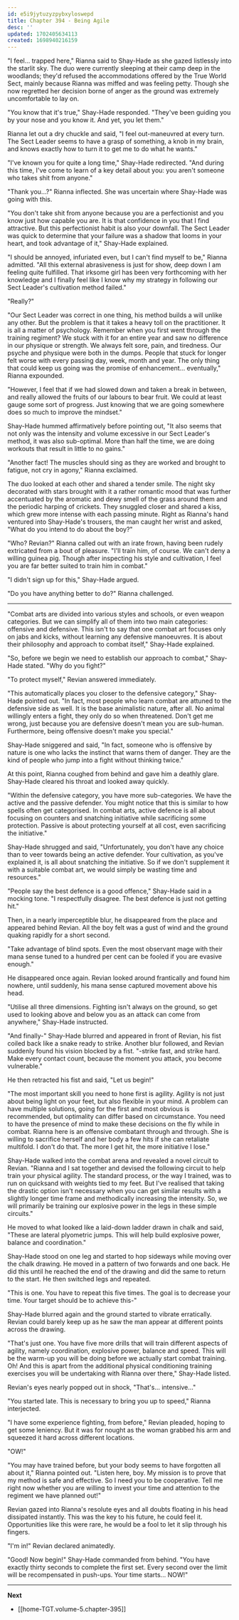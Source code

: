 ```yaml
---
id: e5i9jytuzyzpybxyloswepd
title: Chapter 394 - Being Agile
desc: ''
updated: 1702405634113
created: 1698940216159
---
```


"I feel... trapped here," Rianna said to Shay-Hade as she gazed listlessly into the starlit sky. The duo were currently sleeping at their camp deep in the woodlands; they'd refused the accommodations offered by the True World Sect, mainly because Rianna was miffed and was feeling petty. Though she now regretted her decision borne of anger as the ground was extremely uncomfortable to lay on.

"You know that it's true," Shay-Hade responded. "They've been guiding you by your nose and you know it. And yet, you let them."

Rianna let out a dry chuckle and said, "I feel out-maneuvred at every turn. The Sect Leader seems to have a grasp of something, a knob in my brain, and knows exactly how to turn it to get me to do what he wants."

"I've known you for quite a long time," Shay-Hade redirected. "And during this time, I've come to learn of a key detail about you: you aren't someone who takes shit from anyone."

"Thank you...?" Rianna inflected. She was uncertain where Shay-Hade was going with this.

"You don't take shit from anyone because you are a perfectionist and you know just how capable you are. It is that confidence in you that I find attractive. But this perfectionist habit is also your downfall. The Sect Leader was quick to determine that your failure was a shadow that looms in your heart, and took advantage of it," Shay-Hade explained.

"I should be annoyed, infuriated even, but I can't find myself to be," Rianna admitted. "All this external abrasiveness is just for show, deep down I am feeling quite fulfilled. That irksome girl has been very forthcoming with her knowledge and I finally feel like I know why my strategy in following our Sect Leader's cultivation method failed."

"Really?"

"Our Sect Leader was correct in one thing, his method builds a will unlike any other. But the problem is that it takes a heavy toll on the practitioner. It is all a matter of psychology. Remember when you first went through the training regiment? We stuck with it for an entire year and saw no difference in our physique or strength. We always felt sore, pain, and tiredness. Our psyche and physique were both in the dumps. People that stuck for longer felt worse with every passing day, week, month and year. The only thing that could keep us going was the promise of enhancement... eventually," Rianna expounded.

"However, I feel that if we had slowed down and taken a break in between, and really allowed the fruits of our labours to bear fruit. We could at least gauge some sort of progress. Just knowing that we are going somewhere does so much to improve the mindset."

Shay-Hade hummed affirmatively before pointing out, "It also seems that not only was the intensity and volume excessive in our Sect Leader's method, it was also sub-optimal. More than half the time, we are doing workouts that result in little to no gains."

"Another fact! The muscles should sing as they are worked and brought to fatigue, not cry in agony," Rianna exclaimed.

The duo looked at each other and shared a tender smile. The night sky decorated with stars brought with it a rather romantic mood that was further accentuated by the aromatic and dewy smell of the grass around them and the periodic harping of crickets. They snuggled closer and shared a kiss, which grew more intense with each passing minute. Right as Rianna's hand ventured into Shay-Hade's trousers, the man caught her wrist and asked, "What do you intend to do about the boy?"

"Who? Revian?" Rianna called out with an irate frown, having been rudely extricated from a bout of pleasure. "I'll train him, of course. We can't deny a willing guinea pig. Though after inspecting his style and cultivation, I feel you are far better suited to train him in combat."

"I didn't sign up for this," Shay-Hade argued.

"Do you have anything better to do?" Rianna challenged.

____

"Combat arts are divided into various styles and schools, or even weapon categories. But we can simplify all of them into two main categories: offensive and defensive. This isn't to say that one combat art focuses only on jabs and kicks, without learning any defensive manoeuvres. It is about their philosophy and approach to combat itself," Shay-Hade explained.

"So, before we begin we need to establish our approach to combat," Shay-Hade stated. "Why do you fight?"

"To protect myself," Revian answered immediately.

"This automatically places you closer to the defensive category," Shay-Hade pointed out. "In fact, most people who learn combat are attuned to the defensive side as well. It is the base animalistic nature, after all. No animal willingly enters a fight, they only do so when threatened. Don't get me wrong, just because you are defensive doesn't mean you are sub-human. Furthermore, being offensive doesn't make you special."

Shay-Hade sniggered and said, "In fact, someone who is offensive by nature is one who lacks the instinct that warns them of danger. They are the kind of people who jump into a fight without thinking twice."

At this point, Rianna coughed from behind and gave him a deathly glare. Shay-Hade cleared his throat and looked away quickly.

"Within the defensive category, you have more sub-categories. We have the active and the passive defender. You might notice that this is similar to how spells often get categorised. In combat arts, active defence is all about focusing on counters and snatching initiative while sacrificing some protection. Passive is about protecting yourself at all cost, even sacrificing the initiative."

Shay-Hade shrugged and said, "Unfortunately, you don't have any choice than to veer towards being an active defender. Your cultivation, as you've explained it, is all about snatching the initiative. So if we don't supplement it with a suitable combat art, we would simply be wasting time and resources."

"People say the best defence is a good offence," Shay-Hade said in a mocking tone. "I respectfully disagree. The best defence is just not getting hit."

Then, in a nearly imperceptible blur, he disappeared from the place and appeared behind Revian. All the boy felt was a gust of wind and the ground quaking rapidly for a short second.

"Take advantage of blind spots. Even the most observant mage with their mana sense tuned to a hundred per cent can be fooled if you are evasive enough."

He disappeared once again. Revian looked around frantically and found him nowhere, until suddenly, his mana sense captured movement above his head.

"Utilise all three dimensions. Fighting isn't always on the ground, so get used to looking above and below you as an attack can come from anywhere," Shay-Hade instructed.

"And finally-" Shay-Hade blurred and appeared in front of Revian, his fist coiled back like a snake ready to strike. Another blur followed, and Revian suddenly found his vision blocked by a fist. "-strike fast, and strike hard. Make every contact count, because the moment you attack, you become vulnerable."

He then retracted his fist and said, "Let us begin!"

"The most important skill you need to hone first is agility. Agility is not just about being light on your feet, but also flexible in your mind. A problem can have multiple solutions, going for the first and most obvious is recommended, but optimality can differ based on circumstance. You need to have the presence of mind to make these decisions on the fly while in combat. Rianna here is an offensive combatant through and through. She is willing to sacrifice herself and her body a few hits if she can retaliate multifold. I don't do that. The more I get hit, the more initiative I lose."

Shay-Hade walked into the combat arena and revealed a novel circuit to Revian. "Rianna and I sat together and devised the following circuit to help train your physical agility. The standard process, or the way I trained, was to run on quicksand with weights tied to my feet. But I've realised that taking the drastic option isn't necessary when you can get similar results with a slightly longer time frame and methodically increasing the intensity. So, we will primarily be training our explosive power in the legs in these simple circuits."

He moved to what looked like a laid-down ladder drawn in chalk and said, "These are lateral plyometric jumps. This will help build explosive power, balance and coordination."

Shay-Hade stood on one leg and started to hop sideways while moving over the chalk drawing. He moved in a pattern of two forwards and one back. He did this until he reached the end of the drawing and did the same to return to the start. He then switched legs and repeated.

"This is one. You have to repeat this five times. The goal is to decrease your time. Your target should be to achieve this-"

Shay-Hade blurred again and the ground started to vibrate erratically. Revian could barely keep up as he saw the man appear at different points across the drawing.

"That's just one. You have five more drills that will train different aspects of agility, namely coordination, explosive power, balance and speed. This will be the warm-up you will be doing before we actually start combat training. Oh! And this is apart from the additional physical conditioning training exercises you will be undertaking with Rianna over there," Shay-Hade listed.

Revian's eyes nearly popped out in shock, "That's... intensive..."

"You started late. This is necessary to bring you up to speed," Rianna interjected.

"I have some experience fighting, from before," Revian pleaded, hoping to get some leniency. But it was for nought as the woman grabbed his arm and squeezed it hard across different locations.

"OW!"

"You may have trained before, but your body seems to have forgotten all about it," Rianna pointed out. "Listen here, boy. My mission is to prove that my method is safe and effective. So I need you to be cooperative. Tell me right now whether you are willing to invest your time and attention to the regiment we have planned out!"

Revian gazed into Rianna's resolute eyes and all doubts floating in his head dissipated instantly. This was the key to his future, he could feel it. Opportunities like this were rare, he would be a fool to let it slip through his fingers.

"I'm in!" Revian declared animatedly.

"Good! Now begin!" Shay-Hade commanded from behind. "You have exactly thirty seconds to complete the first set. Every second over the limit will be recompensated in push-ups. Your time starts... NOW!"

____

**Next**
* [[home-TGT.volume-5.chapter-395]]